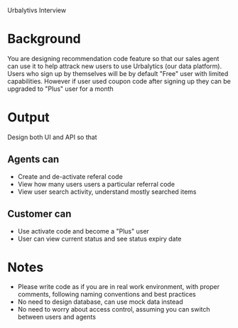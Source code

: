 Urbalytivs Interview

# Background
You are designing recommendation code feature so that our sales agent can use it to help attrack new users to use Urbalytics (our data platform). Users who sign up by themselves will be by default "Free" user with limited capabilities. However if user used coupon code after signing up they can be upgraded to "Plus" user for a month


# Output
Design both UI and API so that 

## Agents can 
- Create and de-activate referal code
- View how many users users a particular referral code
- View user search activity, understand mostly searched items 


## Customer can
- Use activate code and become a "Plus" user
- User can view current status and see status expiry date


# Notes 
- Please write code as if you are in real work environment, with proper comments, following naming conventions and best practices
- No need to design database, can use mock data instead
- No need to worry about access control, assuming you can switch between users and agents